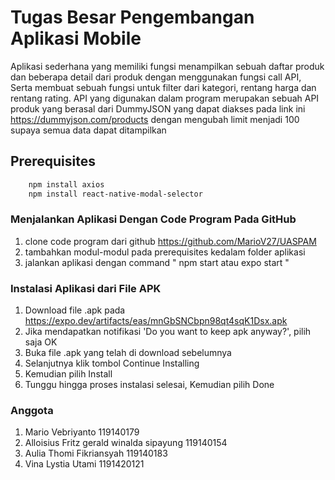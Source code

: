 # Tugas Besar Pengembangan Aplikasi Mobile

Aplikasi sederhana yang memiliki fungsi menampilkan sebuah daftar produk dan beberapa detail dari produk dengan menggunakan fungsi call API, Serta membuat sebuah fungsi untuk filter dari kategori, rentang harga dan rentang rating. API yang digunakan dalam program merupakan sebuah API produk yang berasal dari DummyJSON yang dapat diakses pada link ini https://dummyjson.com/products dengan mengubah limit menjadi 100 supaya semua data dapat ditampilkan

## Prerequisites  
  ```sh          
      npm install axios  
      npm install react-native-modal-selector
```      
### Menjalankan Aplikasi Dengan Code Program Pada GitHub
1. clone code program dari github https://github.com/MarioV27/UASPAM
2. tambahkan modul-modul pada prerequisites kedalam folder aplikasi
3. jalankan aplikasi dengan command " npm start atau expo start "


### Instalasi Aplikasi dari File APK

1. Download file .apk pada https://expo.dev/artifacts/eas/mnGbSNCbpn98qt4sqK1Dsx.apk      
2. Jika mendapatkan notifikasi 'Do you want to keep apk anyway?', pilih saja OK     
3. Buka file .apk yang telah di download sebelumnya      
4. Selanjutnya klik tombol Continue Installing
5. Kemudian pilih Install
6. Tunggu hingga proses instalasi selesai, Kemudian pilih Done
      
### Anggota

1. Mario Vebriyanto 119140179
2. Alloisius Fritz gerald winalda sipayung 119140154
3. Aulia Thomi Fikriansyah 119140183
4. Vina Lystia Utami 1191420121
